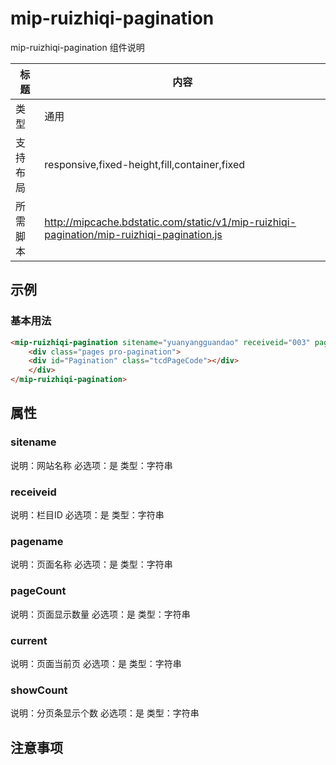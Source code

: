 # mip-ruizhiqi-pagination

mip-ruizhiqi-pagination 组件说明

标题|内容
----|----
类型|通用
支持布局|responsive,fixed-height,fill,container,fixed
所需脚本|http://mipcache.bdstatic.com/static/v1/mip-ruizhiqi-pagination/mip-ruizhiqi-pagination.js

## 示例

### 基本用法
```html
<mip-ruizhiqi-pagination sitename="yuanyangguandao" receiveid="003" pagename="product" pageCount="10" current="2" showCount="3">
    <div class="pages pro-pagination">
	<div id="Pagination" class="tcdPageCode"></div>
    </div>
</mip-ruizhiqi-pagination>
```

## 属性

### sitename

说明：网站名称
必选项：是
类型：字符串

### receiveid

说明：栏目ID
必选项：是
类型：字符串

### pagename

说明：页面名称
必选项：是
类型：字符串

### pageCount

说明：页面显示数量
必选项：是
类型：字符串

### current

说明：页面当前页
必选项：是
类型：字符串

### showCount

说明：分页条显示个数
必选项：是
类型：字符串

## 注意事项

